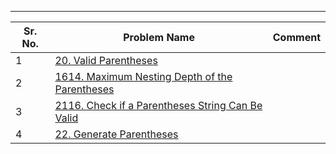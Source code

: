 
---

| Sr. No. | Problem Name                                                                                                                  | Comment |
| ------- | ----------------------------------------------------------------------------------------------------------------------------- | ------- |
| 1       | [20. Valid Parentheses](https://leetcode.com/problems/valid-parentheses/)                                                     |         |
| 2       | [1614. Maximum Nesting Depth of the Parentheses](https://leetcode.com/problems/maximum-nesting-depth-of-the-parentheses/)     |         |
| 3       | [2116. Check if a Parentheses String Can Be Valid](https://leetcode.com/problems/check-if-a-parentheses-string-can-be-valid/) |         |
| 4       | [22. Generate Parentheses](https://leetcode.com/problems/generate-parentheses/)                                               |         |








